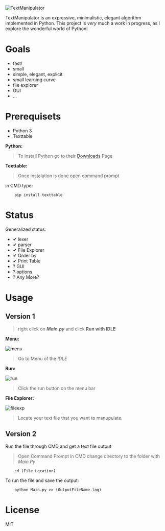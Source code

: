  ![TextManipulator](https://image.ibb.co/b4ziiF/coollogo_com_290181332.png)

TextManipulator is an expressive, minimalistic, elegant algorithm implemented in Python.  This project is _very_ much a work in progress, as I explore the wonderful world of Python!

# Goals

  - fast!
  - small
  - simple, elegant, explicit
  - small learning curve
  - file explorer
  - GUI
  - ...

# Prerequisets
  - Python 3
  - Texttable

**Python:**

 > To install Python go to their [Downloads](https://www.python.org/downloads/) Page
 
**Texttable:**

 > Once instalation is done open command prompt

 in CMD type:

```
    pip install texttable
```

# Status

  Generalized status:

  - ✔ lexer
  - ✔ parser
  - ✔ File Explorer
  - ✔ Order by
  - ✔ Print Table
  - ? GUI
  - ? options
  - ? Any More?

# Usage

## Version 1

> right click on _**Main.py**_ and click **Run with IDLE**


**Menu:**

![menu](https://image.ibb.co/gY12tF/menu.png)

> Go to Menu of the _IDLE_

**Run:**

![run](https://image.ibb.co/gwzoYF/run.png)

> Click the run button on the menu bar

**File Explorer:**

![fileexp](https://preview.ibb.co/g4T47a/file.png)

> Locate your text file that you want to manupulate.

## Version 2
 Run the file through CMD and get a text file output

> Open Command Prompt
 in CMD change directory to the folder with _Main.Py_
 
```
    cd (File Location)
```
To run the file and save the output:
```
    python Main.py >> (OutputFileName.log)
```

# License

  MIT
